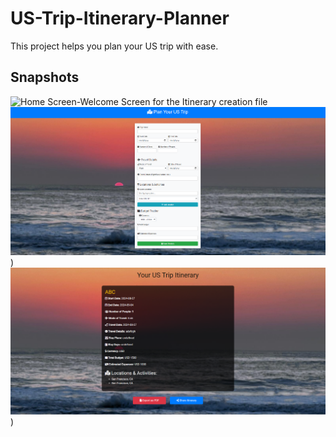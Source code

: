 # US-Trip-Itinerary-Planner

This project helps you plan your US trip with ease.

## Snapshots

![Home Screen-Welcome Screen for the Itinerary creation file]([URL_to_your_first_image](https://github.com/chaitali-khadse/US-Trip-Itinerary-Planner/blob/main/1.png))
![Itinerary Page-Main Screen for the Itinerary creation file](https://github.com/chaitali-khadse/US-Trip-Itinerary-Planner/blob/main/2.png))
![Itinerary Created screen to save the pdf form of the created itinerary](https://github.com/chaitali-khadse/US-Trip-Itinerary-Planner/blob/main/3.png))
